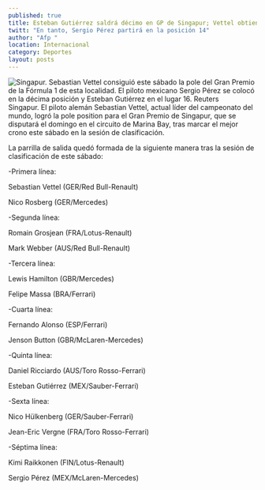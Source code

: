 ```yaml
---
published: true
title: Esteban Gutiérrez saldrá décimo en GP de Singapur; Vettel obtiene la pole
twitt: "En tanto, Sergio Pérez partirá en la posición 14"
author: "Afp "
location: Internacional
category: Deportes
layout: posts
---
```


![Singapur. Sebastian Vettel consiguió este sábado la pole del Gran Premio de la Fórmula 1 de esta localidad. El piloto mexicano Sergio Pérez se colocó en la décima posición y Esteban Gutiérrez en el lugar 16. Reuters](http://i.imgur.com/Jrh4mZOm.jpg)Singapur. El piloto alemán Sebastian Vettel, actual líder del campeonato del mundo, logró la pole position para el Gran Premio de Singapur, que se disputará el domingo en el circuito de Marina Bay, tras marcar el mejor crono este sábado en la sesión de clasificación.

La parrilla de salida quedó formada de la siguiente manera tras la sesión de clasificación de este sábado:

-Primera línea:

Sebastian Vettel (GER/Red Bull-Renault)

Nico Rosberg (GER/Mercedes)

-Segunda línea:

Romain Grosjean (FRA/Lotus-Renault)

Mark Webber (AUS/Red Bull-Renault)

-Tercera línea:

Lewis Hamilton (GBR/Mercedes)

Felipe Massa (BRA/Ferrari)

-Cuarta línea:

Fernando Alonso (ESP/Ferrari)

Jenson Button (GBR/McLaren-Mercedes)

-Quinta línea:

Daniel Ricciardo (AUS/Toro Rosso-Ferrari)

Esteban Gutiérrez (MEX/Sauber-Ferrari)

-Sexta línea:

Nico Hülkenberg (GER/Sauber-Ferrari)

Jean-Eric Vergne (FRA/Toro Rosso-Ferrari)

-Séptima línea:

Kimi Raikkonen (FIN/Lotus-Renault)

Sergio Pérez (MEX/McLaren-Mercedes)
